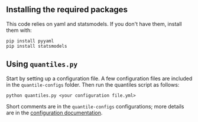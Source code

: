 ## Installing the required packages

This code relies on yaml and statsmodels.  If you don't have them,
install them with:
```
pip install pyyaml
pip install statsmodels
```

## Using `quantiles.py`

Start by setting up a configuration file.  A few configuration files are included in the `quantile-configs` folder.  Then run the quantiles script as follows:

```
python quantiles.py <your configuration file.yml>
```

Short comments are in the `quantile-configs` configurations; more details are in the [configuration documentation](config-docs.md).